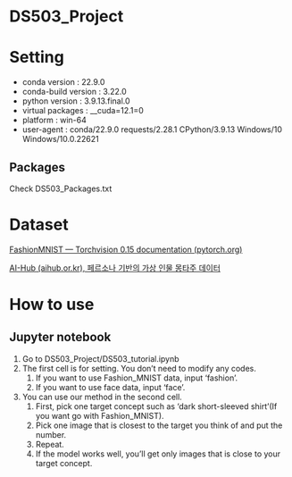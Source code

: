# DS503_Project

# Setting

- conda version : 22.9.0
- conda-build version : 3.22.0
- python version : 3.9.13.final.0
- virtual packages : __cuda=12.1=0
- platform : win-64
- user-agent : conda/22.9.0 requests/2.28.1 CPython/3.9.13 Windows/10 Windows/10.0.22621

## Packages

Check DS503_Packages.txt

# Dataset

[FashionMNIST — Torchvision 0.15 documentation (pytorch.org)](https://pytorch.org/vision/stable/generated/torchvision.datasets.FashionMNIST.html)

[AI-Hub (aihub.or.kr), 페르소나 기반의 가상 인물 몽타주 데이터](https://aihub.or.kr/)

# How to use

## Jupyter notebook

1. Go to DS503_Project/DS503_tutorial.ipynb
2. The first cell is for setting. You don’t need to modify any codes.
    1. If you want to use Fashion_MNIST data, input ‘fashion’.
    2. If you want to use face data, input ‘face’.
3. You can use our method in the second cell.
    1. First, pick one target concept such as ‘dark short-sleeved shirt’(If you want go with Fashion_MNIST).
    2. Pick one image that is closest to the target you think of and put the number.
    3. Repeat.
    4. If the model works well, you’ll get only images that is close to your target concept.
